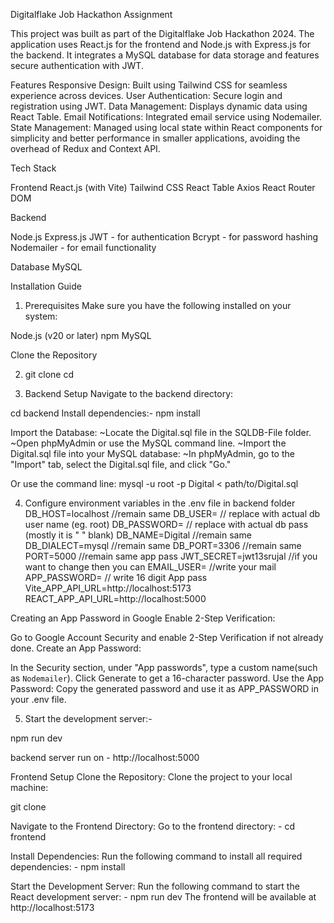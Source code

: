 Digitalflake Job Hackathon Assignment

This project was built as part of the Digitalflake Job Hackathon 2024. The application uses React.js for the frontend and Node.js with Express.js for the backend. It integrates a MySQL database for data storage and features secure authentication with JWT.

Features
Responsive Design: Built using Tailwind CSS for seamless experience across devices.
User Authentication: Secure login and registration using JWT.
Data Management: Displays dynamic data using React Table.
Email Notifications: Integrated email service using Nodemailer.
State Management: Managed using local state within React components for simplicity and better performance in smaller applications, avoiding the overhead of Redux and Context API.


Tech Stack

Frontend
React.js (with Vite)
Tailwind CSS
React Table
Axios
React Router DOM

Backend

Node.js
Express.js
JWT - for authentication
Bcrypt - for password hashing
Nodemailer - for email functionality

Database
MySQL

Installation Guide
1. Prerequisites
Make sure you have the following installed on your system:

Node.js (v20 or later)
npm
MySQL


Clone the Repository

2. git clone <repository-url>
cd <repository-directory>

3. Backend Setup
Navigate to the backend directory:

cd backend
Install dependencies:- npm install

Import the Database:
~Locate the Digital.sql file in the SQLDB-File folder.
~Open phpMyAdmin or use the MySQL command line.
~Import the Digital.sql file into your MySQL database:
~In phpMyAdmin, go to the "Import" tab, select the Digital.sql file, and click "Go."

Or use the command line:
mysql -u root -p Digital < path/to/Digital.sql

4. Configure environment variables in the .env file in backend folder
DB_HOST=localhost //remain same
DB_USER=<your-db-username> // replace with actual db user name (eg. root)
DB_PASSWORD=<your-db-password> // replace with actual db pass (mostly it is " " blank)
DB_NAME=Digital     //remain same
DB_DIALECT=mysql   //remain same
DB_PORT=3306  //remain same
PORT=5000  //remain same app pass
JWT_SECRET=jwt13srujal   //if you want to change then you can
EMAIL_USER=<your-email>  //write your mail
APP_PASSWORD=<your-app-email-password> // write 16 digit App pass
Vite_APP_API_URL=http://localhost:5173
REACT_APP_API_URL=http://localhost:5000

Creating an App Password in Google
Enable 2-Step Verification:

Go to Google Account Security and enable 2-Step Verification if not already done.
Create an App Password:

In the Security section, under "App passwords", type a custom name(such as `Nodemailer`).
Click Generate to get a 16-character password.
Use the App Password:
Copy the generated password and use it as APP_PASSWORD in your .env file.


5. Start the development server:- 

npm run dev

backend server run on - http://localhost:5000



Frontend Setup
Clone the Repository:
Clone the project to your local machine:

git clone <repository-url>

Navigate to the Frontend Directory:
Go to the frontend directory: - cd frontend

Install Dependencies:
Run the following command to install all required dependencies: - npm install

Start the Development Server:
Run the following command to start the React development server: - npm run dev
The frontend will be available at http://localhost:5173